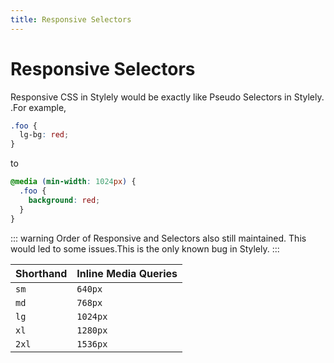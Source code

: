 ```yaml
---
title: Responsive Selectors
---
```


# Responsive Selectors

Responsive CSS in Stylely would be exactly like Pseudo Selectors in Stylely.
.For example,

```css
.foo {
  lg-bg: red;
}
```

to

```css
@media (min-width: 1024px) {
  .foo {
    background: red;
  }
}
```

::: warning
Order of Responsive and Selectors also still maintained. This would led to some issues.This is the only known bug in Stylely.
:::

| Shorthand | Inline Media Queries |
| --------- | -------------------- |
| `sm`      | `640px`              |
| `md`      | `768px`              |
| `lg`      | `1024px`             |
| `xl`      | `1280px`             |
| `2xl`     | `1536px`             |
